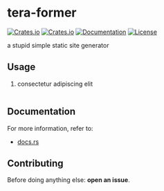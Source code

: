# tera-former
[![Crates.io](https://img.shields.io/crates/v/tera-former.svg)](https://crates.io/crates/tera-former)
[![Crates.io](https://img.shields.io/crates/d/tera-former.svg)](https://crates.io/crates/tera-former)
[![Documentation](https://img.shields.io/docsrs/tera-former?logo=docs.rs)](https://docs.rs/tera-former)
[![License](https://img.shields.io/badge/license-MIT-blue?style=flat-square)](LICENSE-MIT)

a stupid simple static site generator

## Usage
1. consectetur adipiscing elit
   ```rust
   ```

## Documentation
For more information, refer to:
- [docs.rs](https://docs.rs/tera-former)

## Contributing
Before doing anything else: **open an issue**.
